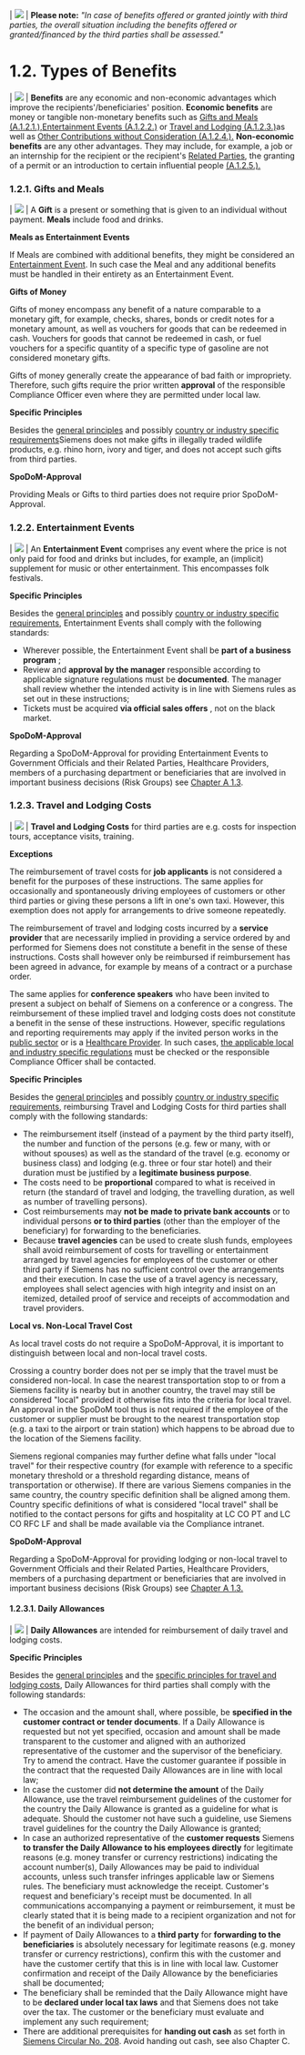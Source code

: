 | ![](RackMultipart20210416-4-cci91n_html_3c4e5308b91bb501.png)
 | **Please note:** _&quot;In case of benefits offered or granted jointly with third parties, the overall situation including the benefits offered or granted/financed by the third parties shall be assessed.&quot;_

# 1.2. Types of Benefits

| ![](RackMultipart20210416-4-cci91n_html_3c4e5308b91bb501.png)
 | **Benefits** are any economic and non-economic advantages
 which improve the recipients&#39;/beneficiaries&#39; position. **Economic benefits** are money or tangible non-monetary benefits
 such as [Gifts and Meals (A.1.2.1.),](#_1.2.1._Gifts_and)[Entertainment Events (A.1.2.2.)](#_1.2.2._Entertainment_Events*) or [Travel and Lodging (A.1.2.3.)](#_1.2.3._Travel_and)as well as [Other Contributions without Consideration (A.1.2.4.).](#_1.2.4._Other_Contributions) **Non-economic benefits** are any other advantages. They may include,
 for example, a job or an internship for the recipient or the recipient&#39;s
[Related Parties](https://webbooks.siemens.com/public/LC/chen/index.htm?n=General-Introduction,2.-Definitions-and-Abbreviations), the granting of a permit or an introduction to
 certain influential people [(A.1.2.5.).](#_1.2.5._Dealing_with)

### 1.2.1. Gifts and Meals

| ![](RackMultipart20210416-4-cci91n_html_3c4e5308b91bb501.png)
 | A **Gift** is a present or something that is given to an individual
 without payment. **Meals** include food and drinks.

**Meals as Entertainment Events**

If Meals are combined with additional benefits, they might be considered an [Entertainment Event](#_1.2.2._Entertainment_Events*). In such case the Meal and any additional benefits must be handled in their entirety as an Entertainment Event.

**Gifts of Money**

Gifts of money encompass any benefit of a nature comparable to a monetary gift, for example, checks, shares, bonds or credit notes for a monetary amount, as well as vouchers for goods that can be redeemed in cash. Vouchers for goods that cannot be redeemed in cash, or fuel vouchers for a specific quantity of a specific type of gasoline are not considered monetary gifts.

Gifts of money generally create the appearance of bad faith or impropriety. Therefore, such gifts require the prior written **approval** of the responsible Compliance Officer even where they are permitted under local law.

**Specific Principles**

Besides the [general principles](#_1.1_Guidance_on) and possibly [country or industry specific requirements](#_1.5._Specific_Requirements*)Siemens does not make gifts in illegally traded wildlife products, e.g. rhino horn, ivory and tiger, and does not accept such gifts from third parties.

**SpoDoM-Approval**

Providing Meals or Gifts to third parties does not require prior SpoDoM-Approval.

### 1.2.2. Entertainment Events

| ![](RackMultipart20210416-4-cci91n_html_3c4e5308b91bb501.png)
 | An **Entertainment Event** comprises any event where the price is not
only paid for food and drinks but includes, for example, an (implicit) supplement
 for music or other entertainment. This encompasses folk festivals.

**Specific Principles**

Besides the [general principles](#_1.1_Guidance_on) and possibly [country or industry specific requirements](#_1.5._Specific_Requirements*), Entertainment Events shall comply with the following standards:

- Wherever possible, the Entertainment Event shall be **part of a business program** ;
- Review and **approval by the manager** responsible according to applicable signature regulations must be **documented**. The manager shall review whether the intended activity is in line with Siemens rules as set out in these instructions;
- Tickets must be acquired **via official sales offers** , not on the black market.

**SpoDoM-Approval**

Regarding a SpoDoM-Approval for providing Entertainment Events to Government Officials and their Related Parties, Healthcare Providers, members of a purchasing department or beneficiaries that are involved in important business decisions (Risk Groups) see [Chapter A 1.3](#_1.3._Process_and).

### 1.2.3. Travel and Lodging Costs

| ![](RackMultipart20210416-4-cci91n_html_3c4e5308b91bb501.png)
 | **Travel and Lodging Costs** for third parties are e.g. costs for
 inspection tours, acceptance visits, training.

**Exceptions**

The reimbursement of travel costs for **job applicants** is not considered a benefit for the purposes of these instructions. The same applies for occasionally and spontaneously driving employees of customers or other third parties or giving these persons a lift in one&#39;s own taxi. However, this exemption does not apply for arrangements to drive someone repeatedly.

The reimbursement of travel and lodging costs incurred by a **service provider** that are necessarily implied in providing a service ordered by and performed for Siemens does not constitute a benefit in the sense of these instructions. Costs shall however only be reimbursed if reimbursement has been agreed in advance, for example by means of a contract or a purchase order.

The same applies for **conference speakers** who have been invited to present a subject on behalf of Siemens on a conference or a congress. The reimbursement of these implied travel and lodging costs does not constitute a benefit in the sense of these instructions. However, specific regulations and reporting requirements may apply if the invited person works in the [public sector](#PublicSector) or is a [Healthcare Provider](#_1.4.2._Specific_requirements). In such cases, [the applicable local and industry specific regulations](#_1.5._Specific_Requirements*) must be checked or the responsible Compliance Officer shall be contacted.

**Specific Principles**

Besides the [general principles](#_Guidance_on_general) and possibly [country or industry specific requirements](#_1.5._Specific_Requirements*), reimbursing Travel and Lodging Costs for third parties shall comply with the following standards:

- The reimbursement itself (instead of a payment by the third party itself), the number and function of the persons (e.g. few or many, with or without spouses) as well as the standard of the travel (e.g. economy or business class) and lodging (e.g. three or four star hotel) and their duration must be justified by a **legitimate business purpose**.
- The costs need to be **proportional** compared to what is received in return (the standard of travel and lodging, the travelling duration, as well as number of travelling persons).
- Cost reimbursements may **not be**  **made to private bank accounts** or to individual persons **or to third parties** (other than the employer of the beneficiary) for forwarding to the beneficiaries.
- Because **travel agencies** can be used to create slush funds, employees shall avoid reimbursement of costs for travelling or entertainment arranged by travel agencies for employees of the customer or other third party if Siemens has no sufficient control over the arrangements and their execution. In case the use of a travel agency is necessary, employees shall select agencies with high integrity and insist on an itemized, detailed proof of service and receipts of accommodation and travel providers.

**Local vs. Non-Local Travel Cost**

As local travel costs do not require a SpoDoM-Approval, it is important to distinguish between local and non-local travel costs.

Crossing a country border does not per se imply that the travel must be considered non-local. In case the nearest transportation stop to or from a Siemens facility is nearby but in another country, the travel may still be considered &quot;local&quot; provided it otherwise fits into the criteria for local travel. An approval in the SpoDoM tool thus is not required if the employee of the customer or supplier must be brought to the nearest transportation stop (e.g. a taxi to the airport or train station) which happens to be abroad due to the location of the Siemens facility.

Siemens regional companies may further define what falls under &quot;local travel&quot; for their respective country (for example with reference to a specific monetary threshold or a threshold regarding distance, means of transportation or otherwise). If there are various Siemens companies in the same country, the country specific definition shall be aligned among them. Country specific definitions of what is considered &quot;local travel&quot; shall be notified to the contact persons for gifts and hospitality at LC CO PT and LC CO RFC LF and shall be made available via the Compliance intranet.

**SpoDoM-Approval**

Regarding a SpoDoM-Approval for providing lodging or non-local travel to Government Officials and their Related Parties, Healthcare Providers, members of a purchasing department or beneficiaries that are involved in important business decisions (Risk Groups) see [Chapter A 1.3.](#_1.3._Process_and)

#### 1.2.3.1. Daily Allowances

| ![](RackMultipart20210416-4-cci91n_html_3c4e5308b91bb501.png)
 | **Daily Allowances** are intended for reimbursement of daily travel and lodging costs.

**Specific Principles**

Besides the [general principles](#_Guidance_on_general) and the [specific principles for travel and lodging costs](#TravelCostSpecificPrinciples), Daily Allowances for third parties shall comply with the following standards:

- The occasion and the amount shall, where possible, be **specified in the customer contract or tender documents**. If a Daily Allowance is requested but not yet specified, occasion and amount shall be made transparent to the customer and aligned with an authorized representative of the customer and the supervisor of the beneficiary. Try to amend the contract. Have the customer guarantee if possible in the contract that the requested Daily Allowances are in line with local law;
- In case the customer did **not determine the amount** of the Daily Allowance, use the travel reimbursement guidelines of the customer for the country the Daily Allowance is granted as a guideline for what is adequate. Should the customer not have such a guideline, use Siemens travel guidelines for the country the Daily Allowance is granted;
- In case an authorized representative of the **customer requests** Siemens **to transfer the Daily Allowance to his employees directly** for legitimate reasons (e.g. money transfer or currency restrictions) indicating the account number(s), Daily Allowances may be paid to individual accounts, unless such transfer infringes applicable law or Siemens rules. The beneficiary must acknowledge the receipt. Customer&#39;s request and beneficiary&#39;s receipt must be documented. In all communications accompanying a payment or reimbursement, it must be clearly stated that it is being made to a recipient organization and not for the benefit of an individual person;
- If payment of Daily Allowances to a **third party** for **forwarding to the beneficiaries** is absolutely necessary for legitimate reasons (e.g. money transfer or currency restrictions), confirm this with the customer and have the customer certify that this is in line with local law. Customer confirmation and receipt of the Daily Allowance by the beneficiaries shall be documented;
- The beneficiary shall be reminded that the Daily Allowance might have to be **declared under local tax laws** and that Siemens does not take over the tax. The customer or the beneficiary must evaluate and implement any such requirement;
- There are additional prerequisites for **handing out cash** as set forth in [Siemens Circular No. 208](https://circulars.siemens.com/content/circulars/ca/_layouts/querplex/circularapplication/documents/CircularDownload.aspx?id=sc_208.pdf). Avoid handing out cash, see also Chapter C.